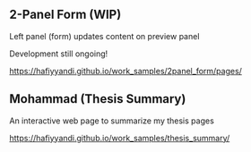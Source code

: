 ## 2-Panel Form (WIP)
Left panel (form) updates content on preview panel

Development still ongoing!

https://hafiyyandi.github.io/work_samples/2panel_form/pages/

## Mohammad (Thesis Summary)
An interactive web page to summarize my thesis pages

https://hafiyyandi.github.io/work_samples/thesis_summary/
